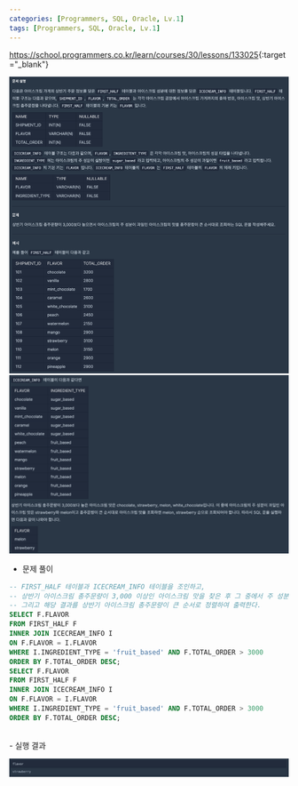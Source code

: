 ```yaml
---
categories: [Programmers, SQL, Oracle, Lv.1]
tags: [Programmers, SQL, Oracle, Lv.1] 
---
```


<https://school.programmers.co.kr/learn/courses/30/lessons/133025>{:target="_blank"}

![문제](/assets/img/programmers/sql/oracle/lv.1/%EA%B3%BC%EC%9D%BC%EB%A1%9C_%EB%A7%8C%EB%93%A0_%EC%95%84%EC%9D%B4%EC%8A%A4%ED%81%AC%EB%A6%BC_%EA%B3%A0%EB%A5%B4%EA%B8%B0(1).png)
![문제](/assets/img/programmers/sql/oracle/lv.1/%EA%B3%BC%EC%9D%BC%EB%A1%9C_%EB%A7%8C%EB%93%A0_%EC%95%84%EC%9D%B4%EC%8A%A4%ED%81%AC%EB%A6%BC_%EA%B3%A0%EB%A5%B4%EA%B8%B0(2).png)


- 문제 풀이

```sql
-- FIRST_HALF 테이블과 ICECREAM_INFO 테이블을 조인하고, 
-- 상반기 아이스크림 총주문량이 3,000 이상인 아이스크림 맛을 찾은 후 그 중에서 주 성분이 '과일(fruit)'인 것들을 검색한다. 
-- 그리고 해당 결과를 상반기 아이스크림 총주문량이 큰 순서로 정렬하여 출력한다.
SELECT F.FLAVOR
FROM FIRST_HALF F
INNER JOIN ICECREAM_INFO I 
ON F.FLAVOR = I.FLAVOR  
WHERE I.INGREDIENT_TYPE = 'fruit_based' AND F.TOTAL_ORDER > 3000
ORDER BY F.TOTAL_ORDER DESC;
SELECT F.FLAVOR
FROM FIRST_HALF F
INNER JOIN ICECREAM_INFO I 
ON F.FLAVOR = I.FLAVOR  
WHERE I.INGREDIENT_TYPE = 'fruit_based' AND F.TOTAL_ORDER > 3000
ORDER BY F.TOTAL_ORDER DESC;
```

<br>
- 실행 결과

![실행 결과](/assets/img/programmers/sql/oracle/lv.1/%EA%B3%BC%EC%9D%BC%EB%A1%9C_%EB%A7%8C%EB%93%A0_%EC%95%84%EC%9D%B4%EC%8A%A4%ED%81%AC%EB%A6%BC_%EA%B3%A0%EB%A5%B4%EA%B8%B0(3).png)